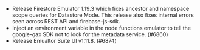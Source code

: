 - Release Firestore Emulator 1.19.3 which fixes ancestor and namespace scope queries for Datastore Mode. This release also fixes internal errors seen across REST API and firebase-js-sdk.
- Inject an environment variable in the node functions emulator to tell the google-gax SDK not to look for the metadata service. (#6860)
- Release Emualtor Suite UI v1.11.8. (#6874)

